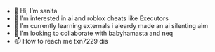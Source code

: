 - 👋 Hi, I’m sanita
- 👀 I’m interested in ai and roblox cheats like Executors
- 🌱 I’m currently learning externals i aleardy made an ai silenting aim
- 💞️ I’m looking to collaborate with babyhamasta and neq
- 📫 How to reach me txn7229 dis

<!---
sanita/sanita is a ✨ special ✨ repository because its `README.md` (this file) appears on your GitHub profile.
You can click the Preview link to take a look at your changes.
--->
